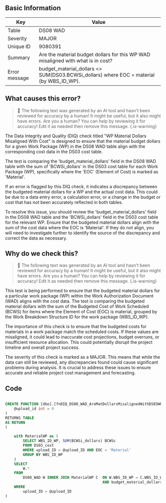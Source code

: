 ## Basic Information
| Key         | Value          |
|-------------|----------------|
| Table       | DS08 WAD |
| Severity    | MAJOR |
| Unique ID   | 9080391   |
| Summary     | Are the material budget dollars for this WP WAD misaligned with what is in cost? |
| Error message | budget_material_dollars <> SUM(DS03.BCWSi_dollars) where EOC = material (by WBS_ID_WP). |

## What causes this error?

> :robot: The following text was generated by an AI tool and hasn't been reviewed for accuracy by a human! It might be useful, but it also might have errors. Are you a human? You can help by reviewing it for accuracy! Edit it as needed then remove this message.
{.is-warning}

The Data Integrity and Quality (DIQ) check titled "WP Material Dollars Misaligned With Cost" is designed to ensure that the material budget dollars for a given Work Package (WP) in the DS08 WAD table align with the corresponding cost data in the DS03 cost table. 

The test is comparing the 'budget_material_dollars' field in the DS08 WAD table with the sum of 'BCWSi_dollars' in the DS03 cost table for each Work Package (WP), specifically where the 'EOC' (Element of Cost) is marked as 'Material'. 

If an error is flagged by this DIQ check, it indicates a discrepancy between the budgeted material dollars for a WP and the actual cost data. This could be due to a data entry error, a calculation error, or a change in the budget or cost that has not been accurately reflected in both tables. 

To resolve this issue, you should review the 'budget_material_dollars' field in the DS08 WAD table and the 'BCWSi_dollars' field in the DS03 cost table for the relevant WP. Ensure that the budgeted material dollars align with the sum of the cost data where the EOC is 'Material'. If they do not align, you will need to investigate further to identify the source of the discrepancy and correct the data as necessary.
## Why do we check this?

> :robot: The following text was generated by an AI tool and hasn't been reviewed for accuracy by a human! It might be useful, but it also might have errors. Are you a human? You can help by reviewing it for accuracy! Edit it as needed then remove this message.
{.is-warning}

This test is being performed to ensure that the budgeted material dollars for a particular work package (WP) within the Work Authorization Document (WAD) aligns with the cost data. The test is comparing the budgeted material dollars with the sum of the Budgeted Cost of Work Scheduled (BCWS) for items where the Element of Cost (EOC) is material, grouped by the Work Breakdown Structure ID for the work package (WBS_ID_WP).

The importance of this check is to ensure that the budgeted costs for materials in a work package match the scheduled costs. If these values are misaligned, it could lead to inaccurate cost projections, budget overruns, or insufficient resource allocation. This could potentially disrupt the project timeline and overall project success.

The severity of this check is marked as a MAJOR. This means that while the data can still be reviewed, any discrepancies found could cause significant problems during analysis. It is crucial to address these issues to ensure accurate and reliable project cost management and forecasting.
## Code

```sql

CREATE FUNCTION [dbo].[fnDIQ_DS08_WAD_AreMatDollarsMisalignedWithDS03WP] (
	@upload_id int = 0
)
RETURNS TABLE
AS RETURN
(
	
	with MaterialWP as (
		SELECT WBS_ID_WP, SUM(BCWSi_dollars) BCWSc
		FROM DS03_cost
		WHERE upload_ID = @upload_ID AND EOC = 'Material'
		GROUP BY WBS_ID_WP
	)
	SELECT 
		W.*
	FROM
		DS08_WAD W INNER JOIN MaterialWP C 	ON W.WBS_ID_WP = C.WBS_ID_WP
											AND budget_material_dollars <> C.BCWSc
	WHERE
		upload_ID = @upload_ID  
)
```
